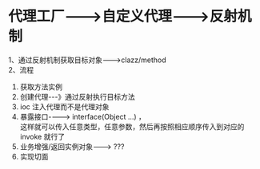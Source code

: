 # 代理工厂--->自定义代理--->反射机制
1、通过反射机制获取目标对象--->clazz/method<br>
2、流程
1) 获取方法实例<br>
2) 创建代理---》通过反射执行目标方法<br>
3) ioc 注入代理而不是代理对象<br>
3) 暴露接口----> interface(Object ...)  ，<br>
这样就可以传入任意类型，任意参数，然后再按照相应顺序传入到对应的invoke 就行了<br>
4) 业务增强/返回实例对象---> ???
5) 实现切面
